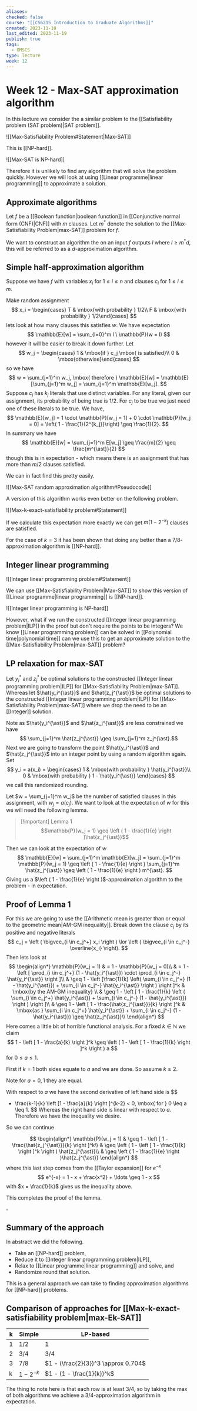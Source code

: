 ```yaml
---
aliases: 
checked: false
course: "[[CS6215 Introduction to Graduate Algorithms]]"
created: 2023-11-10
last_edited: 2023-11-19
publish: true
tags:
  - OMSCS
type: lecture
week: 12
---
```

# Week 12 - Max-SAT approximation algorithm

In this lecture we consider the a similar problem to the [[Satisfiability problem (SAT problem)|SAT problem]].

![[Max-Satisfiability Problem#Statement|Max-SAT]]

This is [[NP-hard]].

![[Max-SAT is NP-hard]]

Therefore it is unlikely to find any algorithm that will solve the problem quickly. However we will look at using [[Linear programme|linear programming]] to approximate a solution.

## Approximate algorithms

Let $f$ be a [[Boolean function|boolean function]] in [[Conjunctive normal form (CNF)|CNF]] with $m$ clauses. Let $m^{\ast}$ denote the solution to the [[Max-Satisfiability Problem|max-SAT]] problem for $f$.

We want to construct an algorithm the on an input $f$ outputs $l$ where $l \geq m^{\ast}d$, this will be referred to as a $d$-approximation algorithm.

## Simple half-approximation algorithm

Suppose we have $f$ with variables $x_i$ for $1 \leq i \leq n$ and clauses $c_i$ for $1 \leq i \leq m$.

Make random assignment
$$
x_i = \begin{cases} T & \mbox{with probability } 1/2\\ F & \mbox{with probability } 1/2\end{cases}
$$
lets look at how many clauses this satisfies $w$. We have expectation
$$
\mathbb{E}[w] = \sum_{l=0}^m l \ \mathbb{P}(w = l)
$$
however it will be easier to break it down further. Let
$$
w_j = \begin{cases} 1 & \mbox{if } c_j \mbox{ is satisfied}\\ 0 & \mbox{otherwise}\end{cases}
$$
so we have
$$
w = \sum_{j=1}^m w_j, \mbox{ therefore } \mathbb{E}[w] = \mathbb{E}[\sum_{j=1}^m w_j] = \sum_{j=1}^m \mathbb{E}[w_j].
$$
Suppose $c_j$ has $k_j$ literals that use distinct variables. For any literal, given our assignment, its probability of being true is $1/2$. For $c_j$ to be true we just need one of these literals to be true. We have,
$$
\mathbb{E}[w_j] = 1 \cdot \mathbb{P}[w_j = 1] + 0 \cdot \mathbb{P}[w_j = 0] = \left( 1 - \frac{1}{2^{k_j}}\right) \geq \frac{1}{2}.
$$
In summary we have
$$
\mathbb{E}[w] = \sum_{j=1}^m E[w_j] \geq \frac{m}{2} \geq \frac{m^{\ast}}{2}
$$
though this is in expectation - which means there is an assignment that has more than $m/2$ clauses satisfied.

We can in fact find this pretty easily.

![[Max-SAT random approximation algorithm#Pseudocode]]

A version of this algorithm works even better on the following problem.

![[Max-k-exact-satisfiability problem#Statement]]

If we calculate this expectation more exactly we can get $m(1-2^{-k})$ clauses are satisfied.

For the case of $k=3$ it has been shown that doing any better than a $7/8$-approximation algorithm is [[NP-hard]].

## Integer linear programming

![[Integer linear programming problem#Statement]]

We can use [[Max-Satisfiability Problem|Max-SAT]] to show this version of [[Linear programme|linear programming]] is [[NP-hard]].

![[Integer linear programming is NP-hard]]

However, what if we run the constructed [[Integer linear programming problem|ILP]] in the proof but don't require the points to be integers? We know [[Linear programming problem]] can be solved in [[Polynomial time|polynomial time]] can we use this to get an approximate solution to the [[Max-Satisfiability Problem|max-SAT]] problem?

## LP relaxation for max-SAT

Let $y_i^{\ast}$ and $z_j^{\ast}$ be optimal solutions to the constructed [[Integer linear programming problem|ILP]] for [[Max-Satisfiability Problem|max-SAT]]. Whereas let $\hat{y_i^{\ast}}$ and $\hat{z_j^{\ast}}$ be optimal solutions to the constructed [[Integer linear programming problem|ILP]] for [[Max-Satisfiability Problem|max-SAT]] where we drop the need to be an [[Integer]] solution.

Note as $\hat{y_i^{\ast}}$ and $\hat{z_j^{\ast}}$ are less constrained we have
$$ \sum_{j=1}^m \hat{z_j^{\ast}} \geq \sum_{j=1}^m z_j^{\ast}.$$
Next we are going to transform the point $\hat{y_i^{\ast}}$ and $\hat{z_j^{\ast}}$ into an integer point by using a random algorithm again. Set
$$
y_i = a(x_i) = \begin{cases} 1 & \mbox{with probability } \hat{y_i^{\ast}}\\ 0 & \mbox{with probability } 1 - \hat{y_i^{\ast}} \end{cases}
$$
we call this randomized rounding.

Let $w = \sum_{j=1}^m w_j$ be the number of satisfied clauses in this assignment, with $w_j = a(c_j)$. We want to look at the expectation of $w$ for this we will need the following lemma.

>[!important] Lemma 1
> $$\mathbb{P}(w_j = 1) \geq \left ( 1 - \frac{1}{e} \right )\hat{z_j^{\ast}}$$

Then we can look at the expectation of $w$
$$
\mathbb{E}[w] = \sum_{j=1}^m \mathbb{E}[w_j] = \sum_{j=1}^m \mathbb{P}(w_j = 1) \geq \left ( 1 - \frac{1}{e} \right ) \sum_{j=1}^m \hat{z_j^{\ast}} \geq  \left ( 1 - \frac{1}{e} \right ) m^{\ast}.
$$
Giving us a $\left ( 1 - \frac{1}{e} \right )$-approximation algorithm to the problem - in expectation.

## Proof of Lemma 1

For this we are going to use the [[Arithmetic mean is greater than or equal to the geometric mean|AM-GM inequality]]. Break down the clause $c_j$ by its positive and negative literals
$$
c_j = \left ( \bigvee_{i \in c_j^+} x_i \right ) \lor \left ( \bigvee_{i \in c_j^-} \overline{x_i} \right).
$$
Then lets look at
$$
\begin{align*}
\mathbb{P}(w_j = 1) & = 1 - \mathbb{P}(w_j = 0)\\
& = 1 - \left [ \prod_{i \in c_j^+} (1 - \hat{y_i^{\ast}}) \cdot \prod_{i \in c_j^-} \hat{y_i^{\ast}} \right ]\\
& \geq 1 - \left [\frac{1}{k} \left( \sum_{i \in c_j^+} (1 - \hat{y_i^{\ast}}) + \sum_{i \in c_j^-} \hat{y_i^{\ast}}  \right ) \right ]^k & \mbox{by the AM-GM inequality} \\
& \geq 1 - \left [ 1 - \frac{1}{k} \left ( \sum_{i \in c_j^+} \hat{y_i^{\ast}} + \sum_{i \in c_j^-} (1 - \hat{y_i^{\ast}}) \right ) \right ]\\
& \geq 1 - \left [ 1 - \frac{\hat{z_j^{\ast}}}{k} \right ]^k & \mbox{as } \sum_{i \in c_j^+} \hat{y_i^{\ast}} + \sum_{i \in c_j^-} (1 - \hat{y_i^{\ast}}) \geq \hat{z_j^{\ast}}\\
\end{align*}
$$
Here comes a little bit of horrible functional analysis. For a fixed $k \in \mathbb{N}$ we claim
$$
1 - \left [ 1 - \frac{a}{k} \right ]^k \geq \left ( 1 - \left [ 1 - \frac{1}{k} \right ]^k \right ) a
$$
for $0 \leq a \leq 1$.

First if $k = 1$ both sides equate to $a$ and we are done. So assume $k \geq 2$.

Note for $a = 0, 1$ they are equal.

With respect to $a$ we have the second derivative of left hand side is
$$
- \frac{k-1}{k} \left [1 - \frac{a}{k} \right ]^{k-2} < 0, \mbox{ for } 0 \leq a \leq 1.
$$
Whereas the right hand side is linear with respect to $a$. Therefore we have the inequality we desire.

So we can continue

$$
\begin{align*}
\mathbb{P}(w_j = 1) & \geq 1 - \left [ 1 - \frac{\hat{z_j^{\ast}}}{k} \right ]^k\\
& \geq \left ( 1 - \left [ 1 - \frac{1}{k} \right ]^k \right ) \hat{z_j^{\ast}}\\
& \geq \left ( 1 - \frac{1}{e} \right )\hat{z_j^{\ast}}
\end{align*}
$$
where this last step comes from the [[Taylor expansion]] for $e^{-x}$
$$
e^{-x} = 1 - x + \frac{x^2} + \ldots \geq 1 - x
$$
with $x = \frac{1}{k}$ gives us the inequality above.

This completes the proof of the lemma.

$\square$

## Summary of the approach

In abstract we did the following.
- Take an [[NP-hard]] problem,
- Reduce it to [[Integer linear programming problem|ILP]],
- Relax to [[Linear programme|linear programming]] and solve, and
- Randomize round that solution.

This is a general approach we can take to finding approximation algorithms for [[NP-hard]] problems.

## Comparison of approaches for [[Max-k-exact-satisfiability problem|max-Ek-SAT]]

  | k   | Simple     | LP-based                    |
  | --- | ---------- | --------------------------- |
  | 1   | $1/2$      | $1$                         |
  | 2   | $3/4$      | $3/4$                       |
  | 3   | $7/8$      | $1 - (\frac{2}{3})^3 \approx 0.704$ |
  | k   | $1 - 2^{-k}$ | $1 - (1 - \frac{1}{k})^k$                            |

The thing to note here is that each row is at least $3/4$, so by taking the max of both algorithms we achieve a $3/4$-approximation algorithm in expectation.
